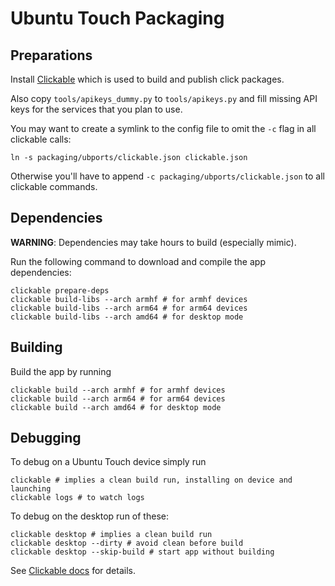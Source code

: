 # Ubuntu Touch Packaging

## Preparations

Install [Clickable](http://clickable.bhdouglass.com/en/latest/install.html)
which is used to build and publish click packages.

Also copy `tools/apikeys_dummy.py` to `tools/apikeys.py` and fill missing API
keys for the services that you plan to use.

You may want to create a symlink to the config file to omit the `-c` flag in
all clickable calls:

    ln -s packaging/ubports/clickable.json clickable.json

Otherwise you'll have to append `-c packaging/ubports/clickable.json` to all
clickable commands.

## Dependencies

**WARNING**: Dependencies may take hours to build (especially mimic).

Run the following command to download and compile the app dependencies:

    clickable prepare-deps
    clickable build-libs --arch armhf # for armhf devices
    clickable build-libs --arch arm64 # for arm64 devices
    clickable build-libs --arch amd64 # for desktop mode

## Building

Build the app by running

    clickable build --arch armhf # for armhf devices
    clickable build --arch arm64 # for arm64 devices
    clickable build --arch amd64 # for desktop mode

## Debugging

To debug on a Ubuntu Touch device simply run

    clickable # implies a clean build run, installing on device and launching
    clickable logs # to watch logs

To debug on the desktop run of these:

    clickable desktop # implies a clean build run
    clickable desktop --dirty # avoid clean before build
    clickable desktop --skip-build # start app without building

See [Clickable docs](http://clickable.bhdouglass.com/en/latest/) for details.
